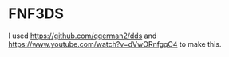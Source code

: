 # FNF3DS
I used https://github.com/qgerman2/dds and https://www.youtube.com/watch?v=dVwORnfgqC4 to make this.
